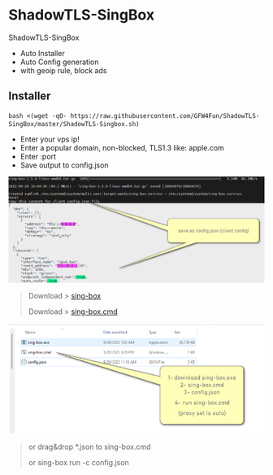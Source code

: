 # ShadowTLS-SingBox
ShadowTLS-SingBox
- Auto Installer
- Auto Config generation
- with geoip rule, block ads

## Installer
```
bash <(wget -qO- https://raw.githubusercontent.com/GFW4Fun/ShadowTLS-SingBox/master/ShadowTLS-Singbox.sh)
```

- Enter your vps ip!
- Enter a popular domain, non-blocked, TLS1.3 like: apple.com
- Enter :port
- Save output to config.json

![](https://raw.githubusercontent.com/GFW4Fun/ShadowTLS-SingBox/master/media/Singbox_Client_2.png)

> Download > [sing-box](https://github.com/SagerNet/sing-box/releases)
> 
> Download > [sing-box.cmd](https://raw.githubusercontent.com/GFW4Fun/ShadowTLS-SingBox/master/media/sing-box.cmd)

![](https://raw.githubusercontent.com/GFW4Fun/ShadowTLS-SingBox/master/media/sing-box-win-client.png)

> or drag&drop *.json to sing-box.cmd
>
> or sing-box run -c config.json

